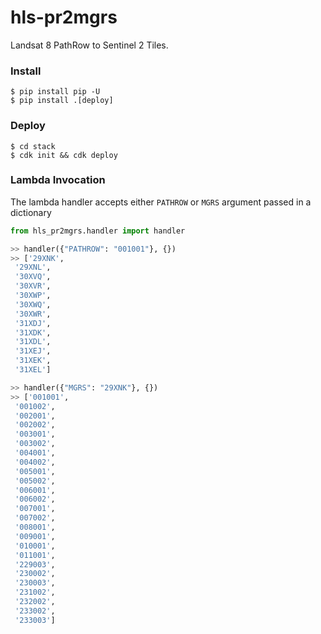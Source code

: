 # hls-pr2mgrs

Landsat 8 PathRow to Sentinel 2 Tiles.

### Install

```
$ pip install pip -U
$ pip install .[deploy]
```

### Deploy

```
$ cd stack
$ cdk init && cdk deploy
```


### Lambda Invocation

The lambda handler accepts either `PATHROW` or `MGRS` argument passed in a dictionary

```python
from hls_pr2mgrs.handler import handler

>> handler({"PATHROW": "001001"}, {})
>> ['29XNK',
 '29XNL',
 '30XVQ',
 '30XVR',
 '30XWP',
 '30XWQ',
 '30XWR',
 '31XDJ',
 '31XDK',
 '31XDL',
 '31XEJ',
 '31XEK',
 '31XEL']

>> handler({"MGRS": "29XNK"}, {})
>> ['001001',
 '001002',
 '002001',
 '002002',
 '003001',
 '003002',
 '004001',
 '004002',
 '005001',
 '005002',
 '006001',
 '006002',
 '007001',
 '007002',
 '008001',
 '009001',
 '010001',
 '011001',
 '229003',
 '230002',
 '230003',
 '231002',
 '232002',
 '233002',
 '233003']
```
